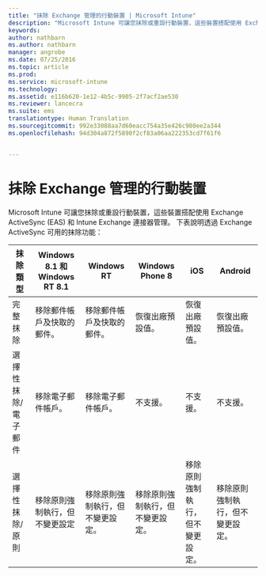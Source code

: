 ```yaml
---
title: "抹除 Exchange 管理的行動裝置 | Microsoft Intune"
description: "Microsoft Intune 可讓您抹除或重設行動裝置，這些裝置搭配使用 Exchange ActiveSync (EAS) 和 Intune Exchange Connector 管理"
keywords: 
author: nathbarn
ms.author: nathbarn
manager: angrobe
ms.date: 07/25/2016
ms.topic: article
ms.prod: 
ms.service: microsoft-intune
ms.technology: 
ms.assetid: e116b620-1e12-4b5c-9905-2f7acf2ae530
ms.reviewer: lancecra
ms.suite: ems
translationtype: Human Translation
ms.sourcegitcommit: 992e33088aa7d60eacc754a35e426c980ee2a344
ms.openlocfilehash: 94d304a872f5890f2cf83a06aa222353cd7f61f6


---
```



# 抹除 Exchange 管理的行動裝置
Microsoft Intune 可讓您抹除或重設行動裝置，這些裝置搭配使用 Exchange ActiveSync (EAS) 和 Intune Exchange 連接器管理。 下表說明透過 Exchange ActiveSync 可用的抹除功能：

|抹除類型|Windows 8.1 和 Windows RT 8.1|Windows RT|Windows Phone 8|iOS|Android|
|----------------|----------------------------------|--------------|-------------------|-------|-----------|
|完整抹除|移除郵件帳戶及快取的郵件。|移除郵件帳戶及快取的郵件。|恢復出廠預設值。|恢復出廠預設值。|恢復出廠預設值。|
|選擇性抹除/電子郵件|移除電子郵件帳戶。|移除電子郵件帳戶。|不支援。|不支援。|不支援。|
|選擇性抹除/原則|移除原則強制執行，但不變更設定|移除原則強制執行，但不變更設定。|移除原則強制執行，但不變更設定。|移除原則強制執行，但不變更設定。|移除原則強制執行，但不變更設定。|



<!--HONumber=Oct16_HO3-->



